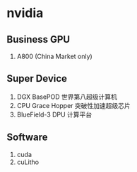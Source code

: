 # nvidia

## Business GPU

1. A800 (China Market only)

## Super Device

1. DGX BasePOD 世界第八超级计算机
2. CPU Grace Hopper 突破性加速超级芯片
3. BlueField-3 DPU 计算平台

## Software

1. cuda
2. cuLitho
